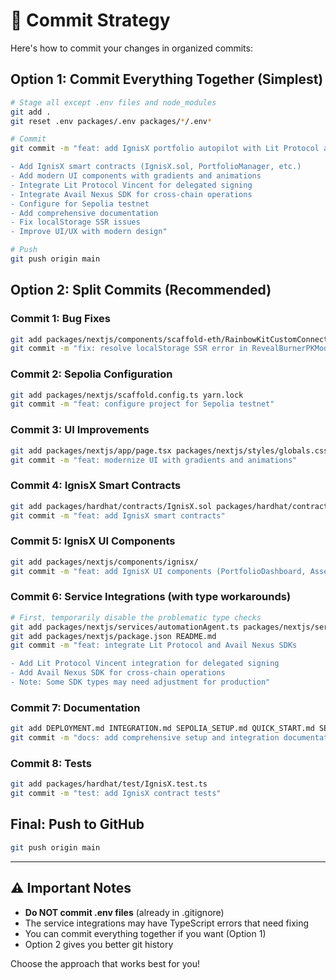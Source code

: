 # 📝 Commit Strategy

Here's how to commit your changes in organized commits:

## Option 1: Commit Everything Together (Simplest)

```bash
# Stage all except .env files and node_modules
git add .
git reset .env packages/.env packages/*/.env*

# Commit
git commit -m "feat: add IgnisX portfolio autopilot with Lit Protocol and Avail Nexus integration

- Add IgnisX smart contracts (IgnisX.sol, PortfolioManager, etc.)
- Add modern UI components with gradients and animations
- Integrate Lit Protocol Vincent for delegated signing
- Integrate Avail Nexus SDK for cross-chain operations
- Configure for Sepolia testnet
- Add comprehensive documentation
- Fix localStorage SSR issues
- Improve UI/UX with modern design"

# Push
git push origin main
```

## Option 2: Split Commits (Recommended)

### Commit 1: Bug Fixes
```bash
git add packages/nextjs/components/scaffold-eth/RainbowKitCustomConnectButton/RevealBurnerPKModal.tsx
git commit -m "fix: resolve localStorage SSR error in RevealBurnerPKModal"
```

### Commit 2: Sepolia Configuration
```bash
git add packages/nextjs/scaffold.config.ts yarn.lock
git commit -m "feat: configure project for Sepolia testnet"
```

### Commit 3: UI Improvements  
```bash
git add packages/nextjs/app/page.tsx packages/nextjs/styles/globals.css
git commit -m "feat: modernize UI with gradients and animations"
```

### Commit 4: IgnisX Smart Contracts
```bash
git add packages/hardhat/contracts/IgnisX.sol packages/hardhat/contracts/PortfolioManager.sol packages/hardhat/contracts/LitProtocolDelegate.sol packages/hardhat/contracts/CrossChainRebalancer.sol packages/hardhat/deploy/01_deploy_ignisx.ts
git commit -m "feat: add IgnisX smart contracts"
```

### Commit 5: IgnisX UI Components
```bash
git add packages/nextjs/components/ignisx/
git commit -m "feat: add IgnisX UI components (PortfolioDashboard, AssetManager, etc.)"
```

### Commit 6: Service Integrations (with type workarounds)
```bash
# First, temporarily disable the problematic type checks
git add packages/nextjs/services/automationAgent.ts packages/nextjs/services/availNexusService.ts packages/nextjs/services/litProtocolService.ts
git add packages/nextjs/package.json README.md
git commit -m "feat: integrate Lit Protocol and Avail Nexus SDKs

- Add Lit Protocol Vincent integration for delegated signing
- Add Avail Nexus SDK for cross-chain operations
- Note: Some SDK types may need adjustment for production"
```

### Commit 7: Documentation
```bash
git add DEPLOYMENT.md INTEGRATION.md SEPOLIA_SETUP.md QUICK_START.md SETUP_SUMMARY.md FILL_CREDENTIALS.md COMMIT_GUIDE.md
git commit -m "docs: add comprehensive setup and integration documentation"
```

### Commit 8: Tests
```bash
git add packages/hardhat/test/IgnisX.test.ts
git commit -m "test: add IgnisX contract tests"
```

## Final: Push to GitHub

```bash
git push origin main
```

---

## ⚠️ Important Notes

- **Do NOT commit .env files** (already in .gitignore)
- The service integrations may have TypeScript errors that need fixing
- You can commit everything together if you want (Option 1)
- Option 2 gives you better git history

Choose the approach that works best for you!

